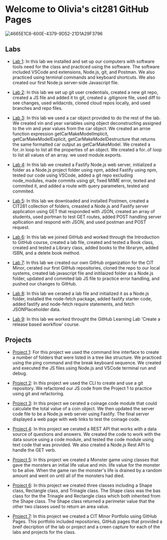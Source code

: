 # Welcome to Olivia's cit281 GitHub Pages

![4665E1C8-600E-4379-9D52-21D1A29F3796](https://user-images.githubusercontent.com/105889862/172033703-34d9bd02-ca6f-4b99-9952-e93f9ac57428.jpeg)

## Labs

- [Lab 1](https://liv-edi.github.io/lab1/): In this lab we installed and set up our computers with software tools need for the class and practiced using the software. The software included VSCode and extensions, Node.js, git, and Postman. We also practiced using terminal commands and keyboard shortcuts. We also created our first Node.js server-side Javascript file.

- [Lab 2](https://liv-edi.github.io/lab2/): In this lab we set up git user credentials, created a new git repo, created a JS file and added it to git, created a .gitignore file, used diff to see changes, used wildacrds, cloned cloud repos locally, and used branches and repo files.

- [Lab 3](https://liv-edi.github.io/lab3/): In this lab we used a car object provided to do the rest of the lab. We created vin and year variables using object deconstructing assigned to the vin and year values from the car object. We created an arroe function expression getCarMakeModelImplicit, getCarMakeModelExplicit, getCarMakeModelDestructure that returns the same formatted car output as getCarMakeModel. We created a for..in loop to list all the properties of an object. We created a for..of loop to list all values of an array. we used module.exports.

- [Lab 4](https://liv-edi.github.io/lab4/): In this lab we created a Fastify Node.js web server, initialized a folder as a Node.js project folder using npm, added Fastify using npm, tested our code using VSCode, added a git repo excluding node_modules, made commits using git, fixed MIME error, texted and commited it, and added a route with query parameters, tested and commited.

- [Lab 5](https://liv-edi.github.io/lab5/): In this lab we downloaded and installed Postmen, created a CIT281 collection of folders, creasted a Node.js and Fastify server application using GET that responded with JSON, created an array of students, used portman to test GET routes, added POST handling server apllication and respond with JSON, and used postman and POST request.

- [Lab 6](https://liv-edi.github.io/lab6/): In this lab we joined GitHub and worked through the Introduction to GitHub course, created a lab file, created and tested a Book class, created and tested a Library class, added books to the librarym, added ISBN, and a delete book method.

- [Lab 7](https://liv-edi.github.io/lab7/): In this lab we created our own GitHub organization for the CIT Minor, cerated our first GitHub repositories, cloned the repo to our local systems, created lab javascript file and initilaized folder as a Node.js folder, updated and commited lab JS file to practice error handling, and pushed our changes to GitHub.

- [Lab 8](https://liv-edi.github.io/lab8/): In this lab we cerated a lab file and initialized it as a Node.js folder, installed the node-fetch package, added fastify starter code, added fastify and node-fetch require statements, and fetch JSONPlaceholder data.

- [Lab 9](https://liv-edi.github.io/lab9/): In this lab we worked throught the GitHub Learning Lab 'Create a release based workflow' course.

## Projects

- [Project 1](https://liv-edi.github.io/Project1/): For this project we used the command line interface to create a number of folders that were listed in a tree like structure. We practiced using the ping command and the break keyboard sequence. We created and executed the JS files using Node.js and VSCode terminal run and debug.

- [Project 2](https://liv-edi.github.io/Project2/): In this project we used the CLI to create and use a git repository. We refactored our JS code from the Project 1 to practice using git and refactoring.

- [Project 3](https://liv-edi.github.io/Project3/): In this project we cerated a coinage code module that could calculate the total value of a coin object. We then updated the server code file to be a Node.js web server using Fastify. The final server displayed a web page with web links to test the coinage code.

- [Project 4](https://liv-edi.github.io/Project4/): In this project we cerated a REST API that works with a data source of questions and answers. We created the code to work with the data source using a code module, and tested the code module using text code that was provided. We also created a Node.js Rest API to handle the GET verb.

- [Project 5](https://liv-edi.github.io/Project5/): In this project we created a Monster game using classes that gave the monsters an initial life value and min. life value for the monster to be alive. When the game ran the monster's life is drained by a random amount and went on until all of the monsters had died.

- [Project 6](https://liv-edi.github.io/Project6/): In this project we created three classes including a Shape class, Rectangle class, and Trinagle class. The Shape class was the bas class for the the Trinagle and Rectangle class which both inherited from the Shape class. The Shape class returned a perimeter value that the other two classes used to return an area value.

- [Project 7](https://liv-edi.github.io/Project7/): In this project we created a CIT Minor Portfolio using GitHub Pages. This portfolio included repositories, GitHub pages that provided a breif decription of the lab or project and a creen capture for each of the labs and projects for the class.
